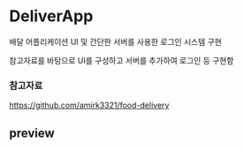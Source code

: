 # DeliverApp
배달 어플리케이션 UI 및 간단한 서버를 사용한 로그인 시스템 구현

참고자료를 바탕으로 UI를 구성하고 서버를 추가하여 로그인 등 구현함

### 참고자료
https://github.com/amirk3321/food-delivery

## preview



